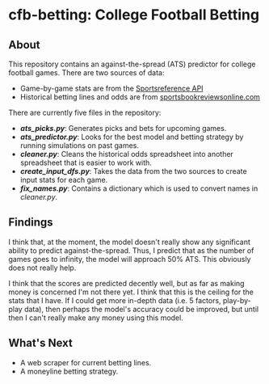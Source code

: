 # cfb-betting: College Football Betting

## About

This repository contains an against-the-spread (ATS) predictor for college football games. There are two sources of data:
- Game-by-game stats are from the [Sportsreference API](https://sportsreference.readthedocs.io/en/stable/)
- Historical betting lines and odds are from 
[sportsbookreviewsonline.com](https://www.sportsbookreviewsonline.com/scoresoddsarchives/ncaafootball/ncaafootballoddsarchives.htm)

There are currently five files in the repository:
- ***ats_picks.py***: Generates picks and bets for upcoming games.
- ***ats_predictor.py***: Looks for the best model and betting strategy by running simulations on past games.
- ***cleaner.py***: Cleans the historical odds spreadsheet into another spreadsheet that is easier to work with.
- ***create_input_dfs.py***: Takes the data from the two sources to create input stats for each game.
- ***fix_names.py***: Contains a dictionary which is used to convert names in *cleaner.py*.

## Findings

I think that, at the moment, the model doesn't really show any significant ability to predict against-the-spread. Thus, I predict that as
the number of games goes to infinity, the model will approach 50% ATS. This obviously does not really help.

I think that the scores are predicted decently well, but as far as making money is concerned I'm not there yet. I think that this is the
ceiling for the stats that I have. If I could get more in-depth data (i.e. 5 factors, play-by-play data), then perhaps the model's accuracy
could be improved, but until then I can't really make any money using this model.

## What's Next

- A web scraper for current betting lines.
- A moneyline betting strategy.
